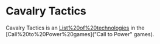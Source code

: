 # Cavalry Tactics

Cavalry Tactics is an [List%20of%20technologies](advance) in the [Call%20to%20Power%20games]("Call to Power" games).